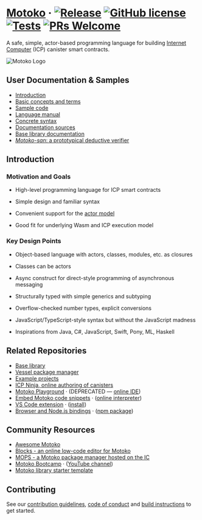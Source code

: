 # [Motoko](https://internetcomputer.org/docs/current/motoko/main/about-this-guide) &middot; [![Release](https://img.shields.io/github/v/release/dfinity/motoko.svg)](https://github.com/dfinity/motoko/releases) [![GitHub license](https://img.shields.io/badge/license-Apache%202.0-blue.svg)](https://opensource.org/licenses/Apache-2.0) [![Tests](https://img.shields.io/github/actions/workflow/status/dfinity/motoko/release.yml?branch=master&logo=github)](https://github.com/dfinity/motoko/actions?query=workflow:"release") [![PRs Welcome](https://img.shields.io/badge/PRs-welcome-brightgreen.svg)](https://github.com/dfinity/motoko/blob/master/.github/CONTRIBUTING.md)


A safe, simple, actor-based programming language for building [Internet Computer](https://internetcomputer.org/) (ICP) canister smart contracts.

![Motoko Logo](https://github.com/user-attachments/assets/844ca364-4d71-42b3-aaec-4a6c3509ee2e)

## User Documentation & Samples

* [Introduction](https://internetcomputer.org/docs/current/motoko/main/getting-started/motoko-introduction)
* [Basic concepts and terms](https://internetcomputer.org/docs/current/motoko/main/getting-started/basic-concepts)
* [Sample code](samples)
* [Language manual](doc/md/reference/language-manual.md)
* [Concrete syntax](doc/md/examples/grammar.txt)
* [Documentation sources](doc/md/)
* [Base library documentation](doc/md/base/index.md)
* [_Motoko-san_: a prototypical deductive verifier](src/viper/README.md)

## Introduction

### Motivation and Goals

* High-level programming language for ICP smart contracts

* Simple design and familiar syntax

* Convenient support for the [actor model](https://en.wikipedia.org/wiki/Actor_model)

* Good fit for underlying Wasm and ICP execution model

### Key Design Points

* Object-based language with actors, classes, modules, etc. as closures

* Classes can be actors

* Async construct for direct-style programming of asynchronous messaging

* Structurally typed with simple generics and subtyping

* Overflow-checked number types, explicit conversions

* JavaScript/TypeScript-style syntax but without the JavaScript madness

* Inspirations from Java, C#, JavaScript, Swift, Pony, ML, Haskell

## Related Repositories

* [Base library](https://github.com/dfinity/motoko-base)
* [Vessel package manager](https://github.com/dfinity/vessel)
* [Example projects](https://github.com/dfinity/examples/tree/master/motoko)
* [ICP Ninja, online authoring of canisters](https://icp.ninja)
* [Motoko Playground](https://github.com/dfinity/motoko-playground) &middot; (DEPRECATED — [online IDE](https://play.motoko.org))
* [Embed Motoko code snippets](https://github.com/dfinity/embed-motoko) &middot; ([online interpreter](https://embed.smartcontracts.org/))
* [VS Code extension](https://github.com/dfinity/vscode-motoko) &middot; ([install](https://marketplace.visualstudio.com/items?itemName=dfinity-foundation.vscode-motoko))
* [Browser and Node.js bindings](https://github.com/dfinity/node-motoko) &middot; ([npm package](https://www.npmjs.com/package/motoko))

## Community Resources

* [Awesome Motoko](https://github.com/motoko-unofficial/awesome-motoko#readme)
* [Blocks - an online low-code editor for Motoko](https://github.com/Blocks-Editor/blocks)
* [MOPS - a Motoko package manager hosted on the IC](https://j4mwm-bqaaa-aaaam-qajbq-cai.ic0.app/)
* [Motoko Bootcamp](https://github.com/motoko-bootcamp/bootcamp#readme) &middot; ([YouTube channel](https://www.youtube.com/channel/UCa7_xHjvOESf9v281VU4qVw))
* [Motoko library starter template](https://github.com/ByronBecker/motoko-library-template)

## Contributing

See our [contribution guidelines](.github/CONTRIBUTING.md), [code of conduct](.github/CODE_OF_CONDUCT.md) and [build instructions](Building.md) to get started.
